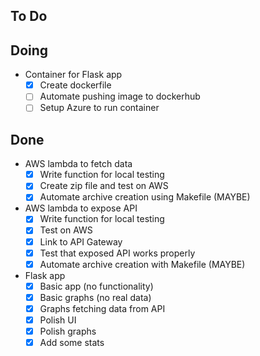 ## To Do


## Doing

- Container for Flask app
    * [x] Create dockerfile
    * [ ] Automate pushing image to dockerhub
    * [ ] Setup Azure to run container

## Done

- AWS lambda to fetch data
    * [x] Write function for local testing
    * [x] Create zip file and test on AWS
    * [x] Automate  archive creation using Makefile (MAYBE)
- AWS lambda to expose API
    * [x] Write function for local testing
    * [x] Test on AWS
    * [x] Link to API Gateway
    * [x] Test that exposed API works properly
    * [x] Automate archive creation with Makefile (MAYBE)
- Flask app
    * [x] Basic app (no functionality)
    * [x] Basic graphs (no real data)
    * [x] Graphs fetching data from API
    * [x] Polish UI
    * [x] Polish graphs
    * [x] Add some stats
